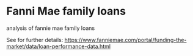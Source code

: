 # Fanni Mae family loans
analysis of fannie mae family loans

See for further details:
https://www.fanniemae.com/portal/funding-the-market/data/loan-performance-data.html
